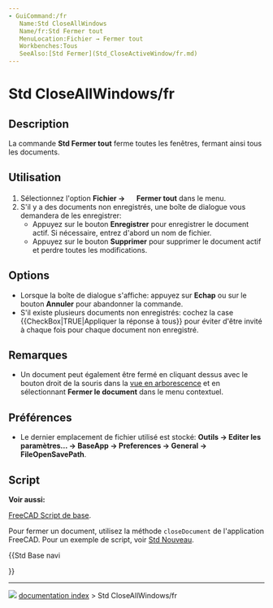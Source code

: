 ```yaml
---
- GuiCommand:/fr
   Name:Std CloseAllWindows
   Name/fr:Std Fermer tout
   MenuLocation:Fichier → Fermer tout
   Workbenches:Tous
   SeeAlso:[Std Fermer](Std_CloseActiveWindow/fr.md)
---
```


# Std CloseAllWindows/fr

## Description

La commande **Std Fermer tout** ferme toutes les fenêtres, fermant ainsi tous les documents.

## Utilisation

1.  Sélectionnez l\'option **Fichier  → <img src="images/Std_CloseAllWindows.svg" width=16px> Fermer tout** dans le menu.
2.  S\'il y a des documents non enregistrés, une boîte de dialogue vous demandera de les enregistrer:
    -   Appuyez sur le bouton **Enregistrer** pour enregistrer le document actif. Si nécessaire, entrez d\'abord un nom de fichier.
    -   Appuyez sur le bouton **Supprimer** pour supprimer le document actif et perdre toutes les modifications.

## Options

-   Lorsque la boîte de dialogue s\'affiche: appuyez sur **Echap** ou sur le bouton **Annuler** pour abandonner la commande.
-   S\'il existe plusieurs documents non enregistrés: cochez la case {{CheckBox|TRUE|Appliquer la réponse à tous}} pour éviter d\'être invité à chaque fois pour chaque document non enregistré.

## Remarques

-   Un document peut également être fermé en cliquant dessus avec le bouton droit de la souris dans la [vue en arborescence](tree_view/fr.md) et en sélectionnant **Fermer le document** dans le menu contextuel.

## Préférences

-   Le dernier emplacement de fichier utilisé est stocké: **Outils → Editer les paramètres... → BaseApp → Preferences → General → FileOpenSavePath**.

## Script


**Voir aussi:**

[FreeCAD Script de base](FreeCAD_Scripting_Basics/fr.md).

Pour fermer un document, utilisez la méthode `closeDocument` de l\'application FreeCAD. Pour un exemple de script, voir [Std Nouveau](Std_New/fr.md).





{{Std Base navi

}}



---
![](images/Right_arrow.png) [documentation index](../README.md) > Std CloseAllWindows/fr
